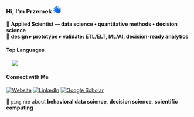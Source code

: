 ### Hi, I'm Przemek <img src="https://raw.githubusercontent.com/pmarcowski/pmarcowski/main/icons/hello.svg" alt="Hello" width="20" height="20"/>
🔢 **Applied Scientist — data science • quantitative methods • decision science**<br>
🔗 **design ▸ prototype ▸ validate: ETL/ELT, ML/AI, decision-ready analytics**

#### Top Languages
<picture>
  <source
    media="(prefers-color-scheme: dark)"
    srcset="https://github-readme-stats-one-kohl-80.vercel.app/api/top-langs/?username=pmarcowski&layout=compact&hide_title=true&count_private=true&bg_color=161B22&title_color=58A6FF&text_color=C9D1D9&icon_color=58A6FF&border_color=484F58&border_radius=10&colors=58A6FF,3FB950,F78166,BC8CFF,FFD43B,79C0FF&include_orgs=true"
  />
  <img
    src="https://github-readme-stats-one-kohl-80.vercel.app/api/top-langs/?username=pmarcowski&layout=compact&hide_title=true&count_private=true&bg_color=F6F8FA&title_color=0969DA&text_color=242E&icon_color=0969DA&border_color=D0D7DE&border_radius=10&colors=0969DA,3FB950,F78166,BC8CFF,FFD43B,79C0FF&include_orgs=true"
  />
</picture>

#### Connect with Me
[![Website](https://img.shields.io/badge/Website-2671E5?style=flat-square&logo=Chainlink&logoColor=white)](https://pmarcowski.com/)
[![LinkedIn](https://img.shields.io/badge/LinkedIn-2671E5?style=flat-square&logo=linkedin&logoColor=white)](https://www.linkedin.com/in/przemyslaw-marcowski/)
[![Google Scholar](https://img.shields.io/badge/Google%20Scholar-2671E5?style=flat-square&logo=google-scholar&logoColor=white)](https://scholar.google.pl/citations?user=sB2hWn0AAAAJ&hl=en)

💬 `ping` me about **behavioral data science**, **decision science**, **scientific computing**

